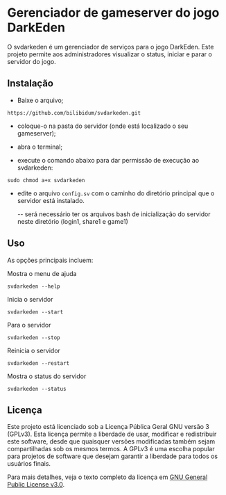 # Gerenciador de gameserver do jogo DarkEden

O svdarkeden é um gerenciador de serviços para o jogo DarkEden. 
Este projeto permite aos administradores visualizar o status, iniciar e parar o servidor do jogo.

## Instalação

- Baixe o arquivo;
```
https://github.com/bilibidum/svdarkeden.git
```
  
- coloque-o na pasta do servidor (onde está localizado o seu gameserver);
  
- abra o terminal;
  
- execute o comando abaixo para dar permissão de execução ao svdarkeden:
```
sudo chmod a+x svdarkeden
``` 
- edite o arquivo `config.sv` com o caminho do diretório principal que o servidor está instalado.
  
  -- será necessário ter os arquivos bash de inicialização do servidor neste diretório (login1, share1 e game1)
  

## Uso

As opções principais incluem:

Mostra o menu de ajuda
```
svdarkeden --help
```
Inicia o servidor 
```
svdarkeden --start
```		
Para o servidor 
```
svdarkeden --stop
```		
Reinicia o servidor
```
svdarkeden --restart	
```
Mostra o status do servidor
```
svdarkeden --status	
```

## Licença

Este projeto está licenciado sob a Licença Pública Geral GNU versão 3 (GPLv3). 
Esta licença permite a liberdade de usar, modificar e redistribuir este software, desde que quaisquer versões modificadas também sejam compartilhadas sob os mesmos termos. 
A GPLv3 é uma escolha popular para projetos de software que desejam garantir a liberdade para todos os usuários finais.

Para mais detalhes, veja o texto completo da licença em [GNU General Public License v3.0](https://www.gnu.org/licenses/gpl-3.0.html).



